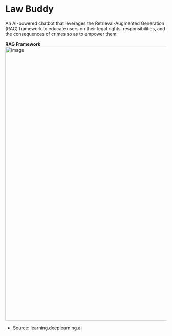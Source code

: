 # Law Buddy

An AI-powered chatbot that leverages the Retrieval-Augmented Generation (RAG) framework to educate users on their legal rights, responsibilities, and the consequences of crimes so as to empower them.

**RAG Framework**
<img width="856" alt="image" src="https://github.com/user-attachments/assets/b5388530-7e98-4623-a8db-4915dc9f570a" />

- Source: learning.deeplearning.ai

